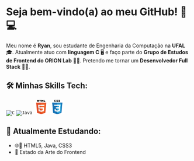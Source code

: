 # Seja bem-vindo(a) ao meu GitHub! 👋💻

Meu nome é **Ryan**, sou estudante de Engenharia da Computação na **UFAL** 🎓. Atualmente atuo com **linguagem C** 🖥️ e faço parte do **Grupo de Estudos de Frontend do ORION Lab** 🌌✨. Pretendo me tornar um **Desenvolvedor Full Stack** 👨‍💻.


## 🛠️ Minhas Skills Tech: 

<code><img height="40" src="https://raw.githubusercontent.com/jmnote/z-icons/master/svg/c.svg" alt="C" title="Linguagem C"/></code>
<code><img height="40" src="https://raw.githubusercontent.com/jmnote/z-icons/master/svg/java.svg" alt="Java" title="Java"/></code>
<code><img height="40" src="https://raw.githubusercontent.com/devicons/devicon/master/icons/html5/html5-original-wordmark.svg" alt="HTML5" title="HTML5"/></code>
<code><img height="40" src="https://raw.githubusercontent.com/devicons/devicon/master/icons/css3/css3-original-wordmark.svg" alt="CSS3" title="CSS3"/></code>


## 📌 Atualmente Estudando:
- 🌐🎨 HTML5, Java, CSS3 
- 🚀 Estado da Arte do Frontend
